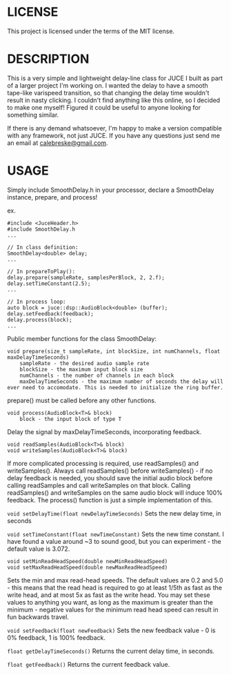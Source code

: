 # LICENSE
This project is licensed under the terms of the MIT license.

# DESCRIPTION
This is a very simple and lightweight delay-line class for JUCE I built as part of a larger project I'm working on. I wanted the delay to have a smooth tape-like varispeed transition, so that changing the delay time wouldn't result in nasty clicking. I couldn't find anything like this online, so I decided to make one myself! Figured it could be useful to anyone looking for something similar.

If there is any demand whatsoever, I'm happy to make a version compatible with any framework, not just JUCE. If you have any questions just send me an email at calebreske@gmail.com.

# USAGE
Simply include SmoothDelay.h in your processor, declare a SmoothDelay instance, prepare, and process!

ex.
```
#include <JuceHeader.h>
#include SmoothDelay.h
...

// In class definition:
SmoothDelay<double> delay;
...

// In prepareToPlay():
delay.prepare(sampleRate, samplesPerBlock, 2, 2.f);
delay.setTimeConstant(2.5);
...

// In process loop:
auto block = juce::dsp::AudioBlock<double> (buffer);
delay.setFeedback(feedback);
delay.process(block);
...
```


Public member functions for the class SmoothDelay:

```
void prepare(size_t sampleRate, int blockSize, int numChannels, float maxDelayTimeSeconds)
    sampleRate - the desired audio sample rate
    blockSize - the maximum input block size
    numChannels - the number of channels in each block
    maxDelayTimeSeconds - the maximum number of seconds the delay will ever need to accomodate. This is needed to initialize the ring buffer.
```
    
prepare() must be called before any other functions.

```
void process(AudioBlock<T>& block)
    block - the input block of type T
```
    
Delay the signal by maxDelayTimeSeconds, incorporating feedback.
    
```
void readSamples(AudioBlock<T>& block)
void writeSamples(AudioBlock<T>& block)
```
If more complicated processing is required, use readSamples() and writeSamples(). Always call readSamples() before writeSamples() - if no delay feedback is needed, you should save the initial audio block before calling readSamples and call writeSamples on that block. Calling readSamples() and writeSamples on the same audio block will induce 100% feedback. The process() function is just a simple implementation of this.
    
`void setDelayTime(float newDelayTimeSeconds)`
Sets the new delay time, in seconds
    
`void setTimeConstant(float newTimeConstant)`
Sets the new time constant. I have found a value around ~3 to sound good, but you can experiment - the default value is 3.072.

```
void setMinReadHeadSpeed(double newMinReadHeadSpeed)
void setMaxReadHeadSpeed(double newMaxReadHeadSpeed)
```
Sets the min and max read-head speeds. The default values are 0.2 and 5.0 - this means that the read head is required to go at least 1/5th as fast as the write head, and at most 5x as fast as the write head. You may set these values to anything you want, as long as the maximum is greater than the minimum - negative values for the minimum read head speed can result in fun backwards travel.

`void setFeedback(float newFeedback)`
Sets the new feedback value - 0 is 0% feedback, 1 is 100% feedback.

`float getDelayTimeSeconds()`
Returns the current delay time, in seconds.
    
`float getFeedback()`
Returns the current feedback value.
